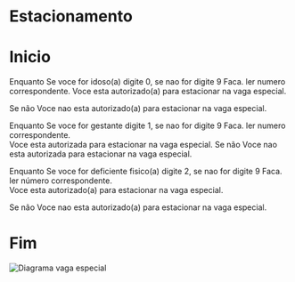 # Estacionamento
# Inicio
Enquanto  Se voce for idoso(a) digite 0, se nao for digite 9 Faca.
    ler numero correspondente.
    Voce esta autorizado(a) para estacionar na vaga especial.
    
Se não Voce nao esta autorizado(a) para estacionar na vaga especial. 

Enquanto  Se voce for gestante digite 1, se nao for digite 9 Faca.
    ler numero correspondente.    
    Voce esta autorizada para estacionar na vaga especial.
    Se não  Voce nao esta autorizada para estacionar na vaga especial.
    
Enquanto  Se voce for deficiente fisico(a) digite 2, se nao for digite 9 Faca.
    ler número correspondente.    
    Voce esta autorizado(a) para estacionar na vaga especial.
    
Se não Voce nao esta autorizado(a) para estacionar na vaga especial.

 #  Fim  
![Diagrama vaga especial](https://user-images.githubusercontent.com/101893557/166337611-f5d54e8e-3353-4d57-8a1b-5a9612b29b92.png)
